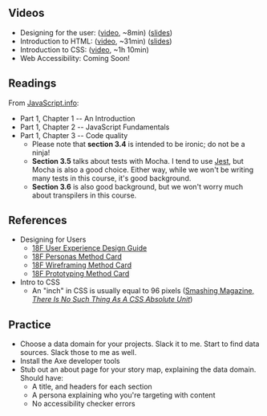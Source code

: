 ## Videos

* Designing for the user: ([video](https://share.descript.com/view/xMB36Pljo2i), ~8min) ([slides](https://docs.google.com/presentation/d/1XoJzoDlC32x64kwSueUPlcn8iT4nBMp_XCCfnQUZhWs/edit?usp=sharing))
* Introduction to HTML: ([video](https://share.descript.com/view/Y8DeQS27PTm), ~31min) ([slides](https://docs.google.com/presentation/d/1V9VtReNTHLSYCwVcq84OpT2LCghTapSXtJ7IGUIL0E0/edit?usp=sharing))
* Introduction to CSS: ([video](https://share.descript.com/view/lu04aNn2QZa), ~1h 10min)
* Web Accessibility: Coming Soon!

## Readings

From [JavaScript.info](https://javascript.info/):
* Part 1, Chapter 1 -- An Introduction
* Part 1, Chapter 2 -- JavaScript Fundamentals
* Part 1, Chapter 3 -- Code quality
  - Please note that **section 3.4** is intended to be ironic; do not be a ninja!
  - **Section 3.5** talks about tests with Mocha. I tend to use [Jest](https://jestjs.io/), but Mocha is also a good choice. Either way, while we won't be writing many tests in this course, it's good background.
  - **Section 3.6** is also good background, but we won't worry much about transpilers in this course.

## References

- Designing for Users
  - [18F User Experience Design Guide](https://guides.18f.gov/ux-guide/)
  - [18F Personas Method Card](https://guides.18f.gov/methods/decide/personas/)
  - [18F Wireframing Method Card](https://guides.18f.gov/methods/make/wireframing/)
  - [18F Prototyping Method Card](https://guides.18f.gov/methods/make/prototyping/)
- Intro to CSS
  - An "inch" in CSS is usually equal to 96 pixels ([Smashing Magazine, _There Is No Such Thing As A CSS Absolute Unit_](https://www.smashingmagazine.com/2021/07/css-absolute-units/))

## Practice

- Choose a data domain for your projects. Slack it to me. Start to find data sources. Slack those to me as well.
- Install the Axe developer tools
- Stub out an about page for your story map, explaining the data domain. Should have:
  - A title, and headers for each section
  - A persona explaining who you're targeting with content
  - No accessibility checker errors